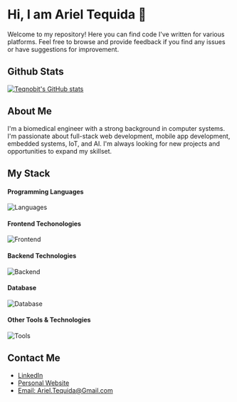 # Hi, I am Ariel Tequida 👋

<!-- Formal -->
Welcome to my repository! Here you can find code I've written for various platforms. Feel free to browse and provide feedback if you find any issues or have suggestions for improvement.

<!-- Informal -->
<!-- Welcome to my repository! I use this space to share my code for multiple platforms and other people. Feel free to take a look at anything you want and provide feedback if you find any issues or have suggestions for improvement. -->

<!-- Mi version -->
<!-- Welcome to my repository! I use this place to share my codes to multiple platforms and other people. You can take a look whatever you want and feedback if you find any issue or improve. -->

## Github Stats
[![Teqnobit's GitHub stats](https://github-readme-stats.vercel.app/api?username=teqnobit&hide=contribs&theme=gotham)](https://github.com/anuraghazra/github-readme-stats)

## About Me
I'm a biomedical engineer with a strong background in computer systems. I'm passionate about full-stack web development, mobile app development, embedded systems, IoT, and AI. I'm always looking for new projects and opportunities to expand my skillset.

## My Stack
#### Programming Languages
![Languages](https://skillicons.dev/icons?i=python,java,js,arduino,matlab,kotlin)

#### Frontend Techonologies
![Frontend](https://skillicons.dev/icons?i=react,html,css)

#### Backend Technologies
![Backend](https://skillicons.dev/icons?i=aws,fastapi,django,docker)

#### Database 
![Database](https://skillicons.dev/icons?i=mysql,postgresql,mongodb)

#### Other Tools & Technologies
![Tools](https://skillicons.dev/icons?i=git,github,bash,ubuntu,vscode,postman,androidstudio,tensorflow,qt,anaconda,markdown,regex&perline=6)

## Contact Me
- [LinkedIn](https://www.linkedin.com/in/arieltequida)
- [Personal Website](http://teqnobit.xyz)
- [Email: Ariel.Tequida@Gmail.com](mailto:ariel.tequida@gmail.com)

<!--
**teqnobit/teqnobit** is a ✨ _special_ ✨ repository because its `README.md` (this file) appears on your GitHub profile.

Here are some ideas to get you started:

- 🔭 I’m currently working on ...
- 🌱 I’m currently learning ...
- 👯 I’m looking to collaborate on ...
- 🤔 I’m looking for help with ...
- 💬 Ask me about ...
- 📫 How to reach me: ...
- 😄 Pronouns: ...
- ⚡ Fun fact: ...
-->
